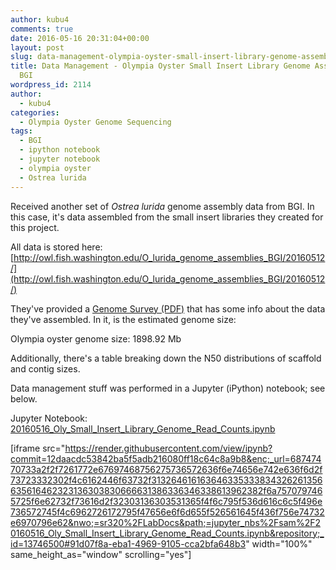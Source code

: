```yaml
---
author: kubu4
comments: true
date: 2016-05-16 20:31:04+00:00
layout: post
slug: data-management-olympia-oyster-small-insert-library-genome-assembly-from-bgi
title: Data Management - Olympia Oyster Small Insert Library Genome Assembly from
  BGI
wordpress_id: 2114
author:
  - kubu4
categories:
  - Olympia Oyster Genome Sequencing
tags:
  - BGI
  - ipython notebook
  - jupyter notebook
  - olympia oyster
  - Ostrea lurida
---
```


Received another set of _Ostrea lurida_ genome assembly data from BGI. In this case, it's data assembled from the small insert libraries they created for this project.

All data is stored here: [http://owl.fish.washington.edu/O_lurida_genome_assemblies_BGI/20160512/](http://owl.fish.washington.edu/O_lurida_genome_assemblies_BGI/20160512/)

They've provided a [Genome Survey (PDF)](http://owl.fish.washington.edu/O_lurida_genome_assemblies_BGI/20160512/20160512_F15FTSUSAT0327_genome_survey.pdf) that has some info about the data they've assembled. In it, is the estimated genome size:

Olympia oyster genome size: 1898.92 Mb

Additionally, there's a table breaking down the N50 distributions of scaffold and contig sizes.

Data management stuff was performed in a Jupyter (iPython) notebook; see below.

Jupyter Notebook: [20160516_Oly_Small_Insert_Library_Genome_Read_Counts.ipynb](https://github.com/sr320/LabDocs/blob/master/jupyter_nbs/sam/20160516_Oly_Small_Insert_Library_Genome_Read_Counts.ipynb)

[iframe src="https://render.githubusercontent.com/view/ipynb?commit=12daacdc53842ba5f5adb216080ff18c64c8a9b8&enc;_url=68747470733a2f2f7261772e67697468756275736572636f6e74656e742e636f6d2f73723332302f4c6162446f63732f313264616163646335333834326261356635616462323136303830666631386336346338613962382f6a7570797465725f6e62732f73616d2f32303136303531365f4f6c795f536d616c6c5f496e736572745f4c6962726172795f47656e6f6d655f526561645f436f756e74732e6970796e62&nwo;=sr320%2FLabDocs&path;=jupyter_nbs%2Fsam%2F20160516_Oly_Small_Insert_Library_Genome_Read_Counts.ipynb&repository;_id=13746500#91d07f8a-eba1-4969-9105-cca2bfa648b3" width="100%" same_height_as="window" scrolling="yes"]

